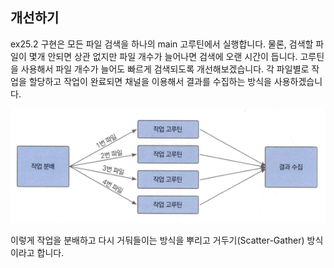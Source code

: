 ## 개선하기
ex25.2 구현은 모든 파일 검색을 하나의 main 고루틴에서 실행합니다.
물론, 검색할 파일이 몇개 안되면 상관 없지만 파일 개수가 늘어나면 검색에 오랜 시간이 듭니다.
고루틴을 사용해서 파일 개수가 늘어도 빠르게 검색되도록 개선해보겠습니다.
각 파일별로 작업을 할당하고 작업이 완료되면 채널을 이용해서 결과를 수집하는 방식을 사용하겠습니다.


![img.png](../img/ex25.4img.png)

이렇게 작업을 분배하고 다시 거둬들이는 방식을 뿌리고 거두기(Scatter-Gather) 방식이라고 합니다.